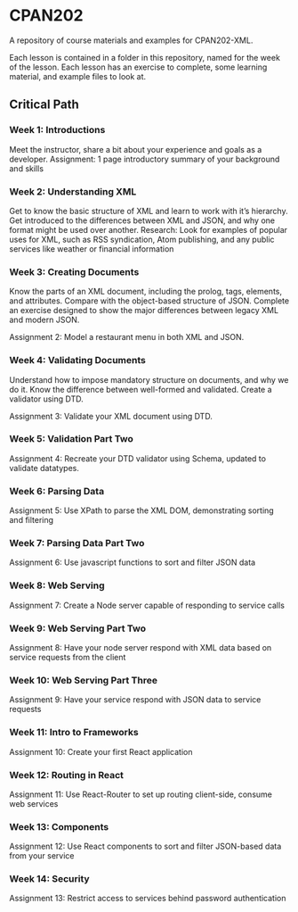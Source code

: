 # CPAN202

A repository of course materials and examples for CPAN202-XML.

Each lesson is contained in a folder in this repository, named for the week of the lesson. Each lesson has an exercise to complete, some learning material, and example files to look at.

## Critical Path

### Week 1: Introductions

Meet the instructor, share a bit about your experience and goals as a developer.
Assignment: 1 page introductory summary of your background and skills

### Week 2: Understanding XML

Get to know the basic structure of XML and learn to work with it’s hierarchy. Get introduced to the differences between XML and JSON, and why one format might be used over another.
Research: Look for examples of popular uses for XML, such as RSS syndication, Atom publishing, and any public services like weather or financial information

### Week 3: Creating Documents

Know the parts of an XML document, including the prolog, tags, elements, and attributes. Compare with the object-based structure of JSON. Complete an exercise designed to show the major differences between legacy XML and modern JSON.

Assignment 2: Model a restaurant menu in both XML and JSON.

### Week 4: Validating Documents

Understand how to impose mandatory structure on documents, and why we do it. Know the difference between well-formed and validated. Create a validator using DTD.

Assignment 3: Validate your XML document using DTD.

### Week 5: Validation Part Two
Assignment 4: Recreate your DTD validator using Schema, updated to validate datatypes.

### Week 6: Parsing Data
Assignment 5: Use XPath to parse the XML DOM, demonstrating sorting and filtering

### Week 7: Parsing Data Part Two
Assignment 6: Use javascript functions to sort and filter JSON data

### Week 8: Web Serving
Assignment 7: Create a Node server capable of responding to service calls

### Week 9: Web Serving Part Two
Assignment 8: Have your node server respond with XML data based on service requests from the client

### Week 10: Web Serving Part Three
Assignment 9: Have your service respond with JSON data to service requests

### Week 11: Intro to Frameworks
Assignment 10: Create your first React application

### Week 12: Routing in React
Assignment 11: Use React-Router to set up routing client-side, consume web services

### Week 13: Components
Assignment 12: Use React components to sort and filter JSON-based data from your service

### Week 14: Security
Assignment 13: Restrict access to services behind password authentication
